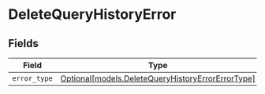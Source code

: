 # DeleteQueryHistoryError


## Fields

| Field                                                                                              | Type                                                                                               | Required                                                                                           | Description                                                                                        |
| -------------------------------------------------------------------------------------------------- | -------------------------------------------------------------------------------------------------- | -------------------------------------------------------------------------------------------------- | -------------------------------------------------------------------------------------------------- |
| `error_type`                                                                                       | [Optional[models.DeleteQueryHistoryErrorErrorType]](../models/deletequeryhistoryerrorerrortype.md) | :heavy_minus_sign:                                                                                 | N/A                                                                                                |